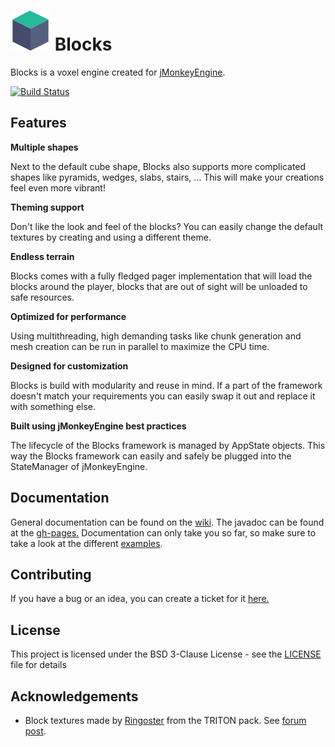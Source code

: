 # ![Blocks](icon-64.png) Blocks
Blocks is a voxel engine created for [jMonkeyEngine](https://jmonkeyengine.org).

[![Build Status](https://travis-ci.com/rvandoosselaer/Blocks.svg?token=EPZCRwE8MCLwXqyrYpqT&branch=master)](https://travis-ci.com/rvandoosselaer/Blocks)

## Features

**Multiple shapes**

Next to the default cube shape, Blocks also supports more complicated shapes like pyramids, wedges, slabs, stairs, ...
This will make your creations feel even more vibrant!

**Theming support**

Don't like the look and feel of the blocks? You can easily change the default textures by creating and using a different theme. 

**Endless terrain**

Blocks comes with a fully fledged pager implementation that will load the blocks around the player, blocks that are out of sight will be unloaded to safe resources.

**Optimized for performance**
 
Using multithreading, high demanding tasks like chunk generation and mesh creation can be run in parallel to maximize the CPU time.

**Designed for customization**

Blocks is build with modularity and reuse in mind. If a part of the framework doesn't match your requirements you can easily swap it out and replace it with something else.

**Built using jMonkeyEngine best practices**

The lifecycle of the Blocks framework is managed by AppState objects. This way the Blocks framework can easily and safely be plugged into the StateManager of jMonkeyEngine.

## Documentation
General documentation can be found on the [wiki](https://github.com/rvandoosselaer/Blocks/wiki). The javadoc can be found at the [gh-pages.](https://rvandoosselaer.github.io/Blocks/javadoc/)
Documentation can only take you so far, so make sure to take a look at the different [examples](#TODO).

## Contributing
If you have a bug or an idea, you can create a ticket for it [here.](https://github.com/rvandoosselaer/Blocks/issues)

## License
This project is licensed under the BSD 3-Clause License - see the [LICENSE](LICENSE) file for details

## Acknowledgements
- Block textures made by [Ringoster](https://www.minecraftforum.net/members/Ringoster) from the TRITON pack. See [forum post](https://www.minecraftforum.net/forums/mapping-and-modding-java-edition/resource-packs/2273313-triton-64x-512x-hd-cartoon-comic-style-concept-art?comment=577).
